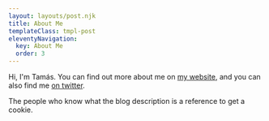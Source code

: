```yaml
---
layout: layouts/post.njk
title: About Me
templateClass: tmpl-post
eleventyNavigation:
  key: About Me
  order: 3
---
```


Hi, I'm Tamás. You can find out more about me on <a href="https://tomzorz.me">my website</a>, and you can also find me <a href="https://twitter.com/tomzorz_">on twitter</a>.

The people who know what the blog description is a reference to get a cookie.
